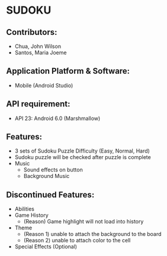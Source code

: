 # SUDOKU

## Contributors:
* Chua, John Wilson
* Santos, Maria Joeme

## Application Platform & Software:
* Mobile (Android Studio)

## API requirement:
* API 23: Android 6.0 (Marshmallow)

## Features:
* 3 sets of Sudoku Puzzle Difficulty (Easy, Normal, Hard)
* Sudoku puzzle will be checked after puzzle is complete
* Music
  - Sound effects on button
  - Background Music

## Discontinued Features:
* Abilities
* Game History
  - (Reason) Game highlight will not load into history
* Theme
  - (Reason 1) unable to attach the background to the board
  - (Reason 2) unable to attach color to the cell
* Special Effects (Optional)
